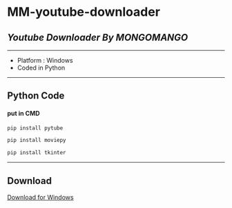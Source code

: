 # **MM-youtube-downloader**
## _Youtube Downloader By MONGOMANGO_

---
- Platform : Windows
- Coded in Python
---
## Python Code
#### put in CMD
```python
pip install pytube
```
```python
pip install moviepy
```
```python
pip install tkinter
```
---
## Download
[Download for Windows](https://github.com/mongomangoCZ/MM-youtube-downloader/raw/main/Mongomango%20Youtube%20Downloader%20SETUP.exe)
